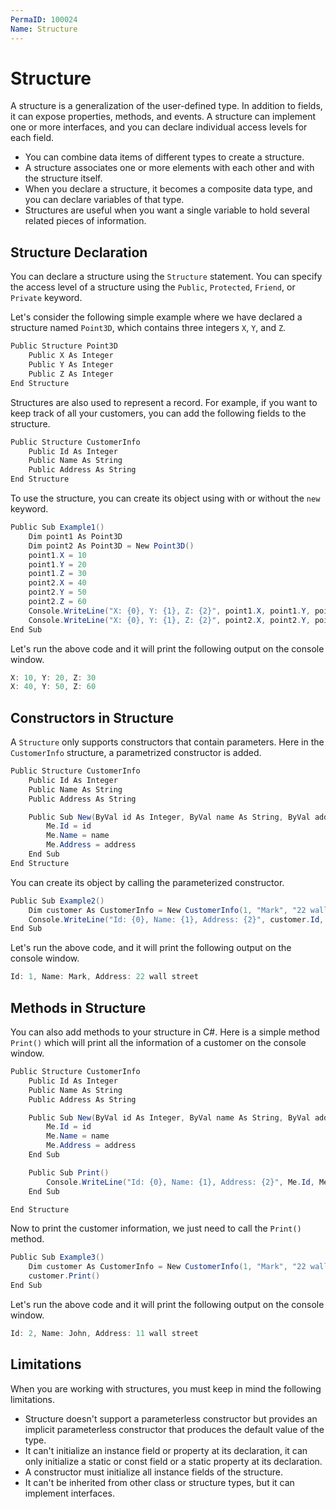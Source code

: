 ```yaml
---
PermaID: 100024
Name: Structure
---
```


# Structure

A structure is a generalization of the user-defined type. In addition to fields, it can expose properties, methods, and events. A structure can implement one or more interfaces, and you can declare individual access levels for each field.

 - You can combine data items of different types to create a structure. 
 - A structure associates one or more elements with each other and with the structure itself. 
 - When you declare a structure, it becomes a composite data type, and you can declare variables of that type.
 - Structures are useful when you want a single variable to hold several related pieces of information.

## Structure Declaration

You can declare a structure using the `Structure` statement. You can specify the access level of a structure using the `Public`, `Protected`, `Friend`, or `Private` keyword.

Let's consider the following simple example where we have declared a structure named `Point3D`, which contains three integers `X`, `Y`, and `Z`.

```csharp
Public Structure Point3D
    Public X As Integer
    Public Y As Integer
    Public Z As Integer
End Structure
```

Structures are also used to represent a record. For example, if you want to keep track of all your customers, you can add the following fields to the structure.

```csharp
Public Structure CustomerInfo
    Public Id As Integer
    Public Name As String
    Public Address As String
End Structure
```

To use the structure, you can create its object using with or without the `new` keyword. 

```csharp
Public Sub Example1()
    Dim point1 As Point3D
    Dim point2 As Point3D = New Point3D()
    point1.X = 10
    point1.Y = 20
    point1.Z = 30
    point2.X = 40
    point2.Y = 50
    point2.Z = 60
    Console.WriteLine("X: {0}, Y: {1}, Z: {2}", point1.X, point1.Y, point1.Z)
    Console.WriteLine("X: {0}, Y: {1}, Z: {2}", point2.X, point2.Y, point2.Z)
End Sub
```

Let's run the above code and it will print the following output on the console window.

```csharp
X: 10, Y: 20, Z: 30
X: 40, Y: 50, Z: 60
```

## Constructors in Structure

A `Structure` only supports constructors that contain parameters. Here in the `CustomerInfo` structure, a parametrized constructor is added.

```csharp
Public Structure CustomerInfo
    Public Id As Integer
    Public Name As String
    Public Address As String

    Public Sub New(ByVal id As Integer, ByVal name As String, ByVal address As String)
        Me.Id = id
        Me.Name = name
        Me.Address = address
    End Sub
End Structure
```

You can create its object by calling the parameterized constructor.

```csharp
Public Sub Example2()
    Dim customer As CustomerInfo = New CustomerInfo(1, "Mark", "22 wall street")
    Console.WriteLine("Id: {0}, Name: {1}, Address: {2}", customer.Id, customer.Name, customer.Address)
End Sub
```

Let's run the above code, and it will print the following output on the console window.

```csharp
Id: 1, Name: Mark, Address: 22 wall street
```

## Methods in Structure

You can also add methods to your structure in C#. Here is a simple method `Print()` which will print all the information of a customer on the console window.

```csharp
Public Structure CustomerInfo
    Public Id As Integer
    Public Name As String
    Public Address As String

    Public Sub New(ByVal id As Integer, ByVal name As String, ByVal address As String)
        Me.Id = id
        Me.Name = name
        Me.Address = address
    End Sub

    Public Sub Print()
        Console.WriteLine("Id: {0}, Name: {1}, Address: {2}", Me.Id, Me.Name, Me.Address)
    End Sub

End Structure
```

Now to print the customer information, we just need to call the `Print()` method.

```csharp
Public Sub Example3()
    Dim customer As CustomerInfo = New CustomerInfo(1, "Mark", "22 wall street")
    customer.Print()
End Sub
```

Let's run the above code and it will print the following output on the console window.

```csharp
Id: 2, Name: John, Address: 11 wall street
```

## Limitations

When you are working with structures, you must keep in mind the following limitations.

 - Structure doesn't support a parameterless constructor but provides an implicit parameterless constructor that produces the default value of the type.
 - It can't initialize an instance field or property at its declaration, it can only initialize a static or const field or a static property at its declaration.
 - A constructor must initialize all instance fields of the structure.
 - It can't be inherited from other class or structure types, but it can implement interfaces.
